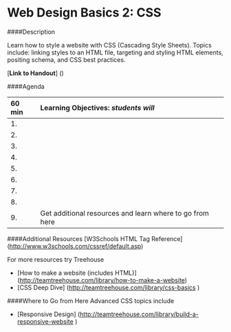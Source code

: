 Web Design Basics 2: CSS
=================

####Description

Learn how to style a website with CSS (Cascading Style Sheets). Topics include: linking styles to an HTML file, targeting and styling HTML elements, positing schema, and CSS best practices.

[**Link to Handout**]
()

####Agenda

|60 min| **Learning Objectives:** *students will* |
|:---------------|:-----------------|
| 1. |  |
| 2. |  |
| 3. |  |
| 4. |  |
| 5. |  |
| 6. |  |
| 7. |  |
| 8. |  |
| 9. | Get additional resources and learn where to go from here |

####Additional Resources
[W3Schools HTML Tag Reference] (http://www.w3schools.com/cssref/default.asp)

For more resources try Treehouse
- [How to make a website (includes HTML)] (http://teamtreehouse.com/library/how-to-make-a-website)
- [CSS Deep Dive] (http://teamtreehouse.com/library/css-basics )

####Where to Go from Here
Advanced CSS topics include
- [Responsive Design] (http://teamtreehouse.com/library/build-a-responsive-website )

